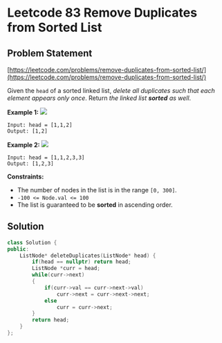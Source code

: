 # Leetcode 83 Remove Duplicates from Sorted List

## Problem Statement

[https://leetcode.com/problems/remove-duplicates-from-sorted-list/](https://leetcode.com/problems/remove-duplicates-from-sorted-list/)

Given the `head` of a sorted linked list, _delete all duplicates such that each element appears only once_. Return _the linked list **sorted** as well_.

**Example 1:** ![](https://assets.leetcode.com/uploads/2021/01/04/list1.jpg)

```text
Input: head = [1,1,2]
Output: [1,2]
```

**Example 2:** ![](https://assets.leetcode.com/uploads/2021/01/04/list2.jpg)

```text
Input: head = [1,1,2,3,3]
Output: [1,2,3]
```

**Constraints:**

* The number of nodes in the list is in the range `[0, 300]`.
* `-100 <= Node.val <= 100`
* The list is guaranteed to be **sorted** in ascending order.

## Solution

```cpp
class Solution {
public:
    ListNode* deleteDuplicates(ListNode* head) {
        if(head == nullptr) return head;
        ListNode *curr = head;
        while(curr->next)
        {
            if(curr->val == curr->next->val)
                curr->next = curr->next->next;
            else
                curr = curr->next;
        }
        return head;
    }
};
```

